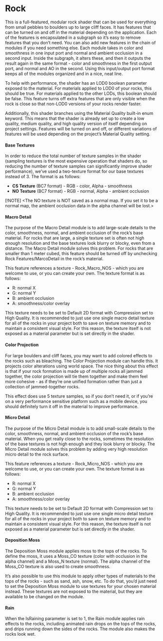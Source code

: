 # Rock
This is a full-featured, modular rock shader that can be used for everything from small pebbles to boulders up to large cliff faces. It has features that can be turned on and off in the material depending on the application. Each of the features is encapsulated in a subgraph so it’s easy to remove features that you don’t need.  You can also add new features in the chain of modules if you need something else. Each module takes in color and smoothness in one input port and normal and ambient occlusion in a second input. Inside the subgraph, it alters these, and then it outputs the result again in the same format - color and smoothness in the first output port, and normal and AO in the second. Using this input/output port format keeps all of the modules organized and in a nice, neat line.

To help with performance, the shader has an LOD0 boolean parameter exposed to the material. For materials applied to LOD0 of your rocks, this should be true.  For materials applied to the other LODs, this boolean should be false. This feature turns off extra features that are only visible when the rock is close so that non-LOD0 versions of your rocks render faster.

Additionally, this shader branches using the Material Quality built-in enum keyword. This means that the shader is already set up to create a low quality, medium quality, and high quality version of itself depending on project settings. Features will be turned on and off, or different variations of features will be used depending on the project’s Material Quality setting.

#### Base Textures
In order to reduce the total number of texture samples in the shader (sampling textures is the most expensive operation that shaders do, so reducing the number of texture samples can significantly improve shader performance), we’ve used a two-texture format for our base textures instead of 3.  The format is as follows:

* **CS Texture** (BC7 format) - RGB - color, Alpha - smoothness
* **NO Texture** (BC7 format) - RGB - normal, Alpha - ambient occlusion

[!NOTE] 
<The NO texture is NOT saved as a normal map. If you set it to be a normal map, the ambient occlusion data in the alpha channel will be lost.>

#### Macro Detail
The purpose of the Macro Detail module is to add large-scale details to the color, smoothness, normal, and ambient occlusion of the rock’s base material. For rocks that are large, a single texture set is often not high enough resolution and the base textures look blurry or blocky, even from a distance. The Macro Detail module solves this problem. For rocks that are smaller than 1 meter cubed, this feature should be turned off by unchecking Rock Features/MarcoDetail in the rock’s material.

This feature references a texture - Rock_Macro_NOS - which you are welcome to use, or you can create your own.  The texture format is as follows:

* R: normal X
* G: normal Y
* B: ambient occlusion
* A: smoothness/color overlay

This texture needs to be set to Default 2D format with Compression set to High Quality. It is recommended to just use one single macro detail texture for all of the rocks in your project both to save on texture memory and to maintain a consistent visual style.  For this reason, the texture itself is not exposed as a material parameter but is set directly in the shader.
#### Color Projection
For large boulders and cliff faces, you may want to add colored effects to the rocks such as bleaching. The Color Projection module can handle this. It projects color alterations using world space. The nice thing about this effect is that if your rock formation is made up of multiple rocks all jammed together, the color projection will tie them together and make them feel more cohesive - as if they’re one unified formation rather than just a collection of jammed-together rocks.

This effect does use 5 texture samples, so if you don’t need it, or if you’re on a very performance sensitive platform such as a mobile device, you should definitely turn it off in the material to improve performance.
#### Micro Detail
The purpose of the Micro Detail module is to add small-scale details to the color, smoothness, normal, and ambient occlusion of the rock’s base material.  When you get really close to the rocks, sometimes the resolution of the base textures is not high enough and they look blurry or blocky. The Micro Detail module solves this problem by adding very high resolution micro detail to the rock surface.

This feature references a texture - Rock_Micro_NOS - which you are welcome to use, or you can create your own.  The texture format is as follows:

* R: normal X
* G: normal Y
* B: ambient occlusion
* A: smoothness/color overlay

This texture needs to be set to Default 2D format with Compression set to High Quality. It is recommended to just use one single micro detail texture for all of the rocks in your project both to save on texture memory and to maintain a consistent visual style.  For this reason, the texture itself is not exposed as a material parameter but is set directly in the shader.
#### Deposition Moss
The Deposition Moss module applies moss to the tops of the rocks. To define the moss, it uses a Moss_CO texture (color with occlusion in the alpha channel) and a Moss_N texture (normal). The alpha channel of the Moss_CO texture is also used to create smoothness.

It’s also possible to use this module to apply other types of materials to the tops of the rocks - such as sand, ash, snow, etc. To do that, you’d just need to set the Deposition Moss module to use textures for your chosen material instead.  These textures are not exposed to the material, but they are available to be changed on the module.
#### Rain
When the IsRaining parameter is set to 1, the Rain module applies rain effects to the rocks, including animated rain drops on the tops of the rocks, and drips running down the sides of the rocks.  The module also makes the rocks look wet.